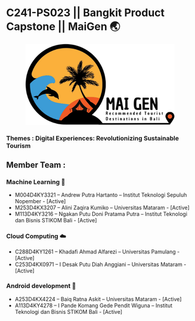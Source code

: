 # C241-PS023 || Bangkit Product Capstone || MaiGen :earth_asia:
<div align="center">
  <img src="https://github.com/PenditWiguna/Capstone/blob/main/Logo%20MaiGen.jpg" width="400" height="215.7"/>
</div>

### Themes : Digital Experiences: Revolutionizing Sustainable Tourism

## Member Team : 
### Machine Learning 🤖
- M004D4KY3321 – Andrew Putra Hartanto – Institut Teknologi Sepuluh Nopember - [Active]
- M253D4KX3207 – Alini Zaqira Kumiko – Universitas Mataram - [Active]
- M113D4KY3216 – Ngakan Putu Doni Pratama Putra – Institut Teknologi dan Bisnis STIKOM Bali - [Active]
### Cloud Computing ☁️
- C288D4KY1261 – Khadafi Ahmad Alfarezi – Universitas Pamulang - [Active]
- C253D4KX0971 – I Desak Putu Diah Anggiani – Universitas Mataram - [Active]
### Android development 📱
- A253D4KX4224 – Baiq Ratna Askit – Universitas Mataram - [Active]
- A113D4KY4278 – I Pande Komang Gede Pendit Wiguna – Institut Teknologi dan Bisnis STIKOM Bali - [Active]
